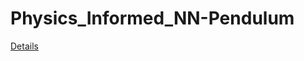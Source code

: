 # Physics_Informed_NN-Pendulum
<a href="https://swarnadeepseth.github.io/pendulum_PINN.html" target="_blank">Details</a>

